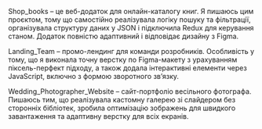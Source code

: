 Shop_books – це веб-додаток для онлайн-каталогу книг. Я пишаюсь цим проєктом, тому що самостійно реалізувала логіку пошуку та фільтрації, організувала структуру даних у JSON і підключила Redux для керування станом. Додаток повністю адаптивний і відповідає дизайну з Figma.



Landing_Team – промо-лендинг для команди розробників. Особливість у тому, що я виконала точну верстку по Figma-макету з урахуванням піксель-перфект підходу, а також додала інтерактивні елементи через JavaScript, включно з формою зворотного зв’язку.



Wedding_Photographer_Website – сайт-портфоліо весільного фотографа. Пишаюсь тим, що реалізувала кастомну галерею зі слайдером без сторонніх бібліотек, зробила оптимізацію зображень для швидкого завантаження та адаптивну верстку для всіх екранів.
